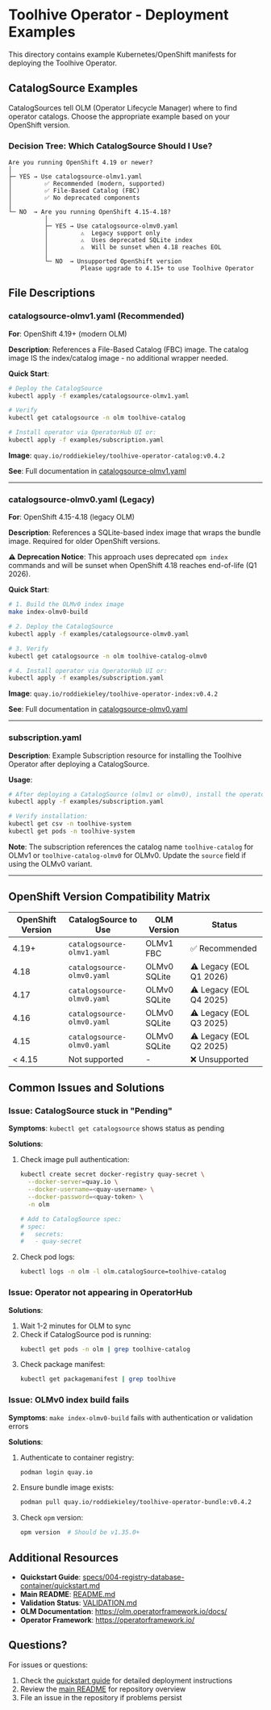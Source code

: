 # Toolhive Operator - Deployment Examples

This directory contains example Kubernetes/OpenShift manifests for deploying the Toolhive Operator.

## CatalogSource Examples

CatalogSources tell OLM (Operator Lifecycle Manager) where to find operator catalogs. Choose the appropriate example based on your OpenShift version.

### Decision Tree: Which CatalogSource Should I Use?

```
Are you running OpenShift 4.19 or newer?
│
├─ YES → Use catalogsource-olmv1.yaml
│         ✅ Recommended (modern, supported)
│         ✅ File-Based Catalog (FBC)
│         ✅ No deprecated components
│
└─ NO  → Are you running OpenShift 4.15-4.18?
          │
          ├─ YES → Use catalogsource-olmv0.yaml
          │         ⚠️  Legacy support only
          │         ⚠️  Uses deprecated SQLite index
          │         ⚠️  Will be sunset when 4.18 reaches EOL
          │
          └─ NO  → Unsupported OpenShift version
                    Please upgrade to 4.15+ to use Toolhive Operator
```

## File Descriptions

### catalogsource-olmv1.yaml (Recommended)

**For**: OpenShift 4.19+ (modern OLM)

**Description**: References a File-Based Catalog (FBC) image. The catalog image IS the index/catalog image - no additional wrapper needed.

**Quick Start**:
```bash
# Deploy the CatalogSource
kubectl apply -f examples/catalogsource-olmv1.yaml

# Verify
kubectl get catalogsource -n olm toolhive-catalog

# Install operator via OperatorHub UI or:
kubectl apply -f examples/subscription.yaml
```

**Image**: `quay.io/roddiekieley/toolhive-operator-catalog:v0.4.2`

**See**: Full documentation in [catalogsource-olmv1.yaml](catalogsource-olmv1.yaml)

---

### catalogsource-olmv0.yaml (Legacy)

**For**: OpenShift 4.15-4.18 (legacy OLM)

**Description**: References a SQLite-based index image that wraps the bundle image. Required for older OpenShift versions.

**⚠️ Deprecation Notice**: This approach uses deprecated `opm index` commands and will be sunset when OpenShift 4.18 reaches end-of-life (Q1 2026).

**Quick Start**:
```bash
# 1. Build the OLMv0 index image
make index-olmv0-build

# 2. Deploy the CatalogSource
kubectl apply -f examples/catalogsource-olmv0.yaml

# 3. Verify
kubectl get catalogsource -n olm toolhive-catalog-olmv0

# 4. Install operator via OperatorHub UI or:
kubectl apply -f examples/subscription.yaml
```

**Image**: `quay.io/roddiekieley/toolhive-operator-index:v0.4.2`

**See**: Full documentation in [catalogsource-olmv0.yaml](catalogsource-olmv0.yaml)

---

### subscription.yaml

**Description**: Example Subscription resource for installing the Toolhive Operator after deploying a CatalogSource.

**Usage**:
```bash
# After deploying a CatalogSource (olmv1 or olmv0), install the operator:
kubectl apply -f examples/subscription.yaml

# Verify installation:
kubectl get csv -n toolhive-system
kubectl get pods -n toolhive-system
```

**Note**: The subscription references the catalog name `toolhive-catalog` for OLMv1 or `toolhive-catalog-olmv0` for OLMv0. Update the `source` field if using the OLMv0 variant.

---

## OpenShift Version Compatibility Matrix

| OpenShift Version | CatalogSource to Use | OLM Version | Status |
|-------------------|---------------------|-------------|--------|
| 4.19+ | `catalogsource-olmv1.yaml` | OLMv1 FBC | ✅ Recommended |
| 4.18 | `catalogsource-olmv0.yaml` | OLMv0 SQLite | ⚠️ Legacy (EOL Q1 2026) |
| 4.17 | `catalogsource-olmv0.yaml` | OLMv0 SQLite | ⚠️ Legacy (EOL Q4 2025) |
| 4.16 | `catalogsource-olmv0.yaml` | OLMv0 SQLite | ⚠️ Legacy (EOL Q3 2025) |
| 4.15 | `catalogsource-olmv0.yaml` | OLMv0 SQLite | ⚠️ Legacy (EOL Q2 2025) |
| < 4.15 | Not supported | - | ❌ Unsupported |

## Common Issues and Solutions

### Issue: CatalogSource stuck in "Pending"

**Symptoms**: `kubectl get catalogsource` shows status as pending

**Solutions**:
1. Check image pull authentication:
   ```bash
   kubectl create secret docker-registry quay-secret \
     --docker-server=quay.io \
     --docker-username=<quay-username> \
     --docker-password=<quay-token> \
     -n olm

   # Add to CatalogSource spec:
   # spec:
   #   secrets:
   #   - quay-secret
   ```

2. Check pod logs:
   ```bash
   kubectl logs -n olm -l olm.catalogSource=toolhive-catalog
   ```

### Issue: Operator not appearing in OperatorHub

**Solutions**:
1. Wait 1-2 minutes for OLM to sync
2. Check if CatalogSource pod is running:
   ```bash
   kubectl get pods -n olm | grep toolhive-catalog
   ```
3. Check package manifest:
   ```bash
   kubectl get packagemanifest | grep toolhive
   ```

### Issue: OLMv0 index build fails

**Symptoms**: `make index-olmv0-build` fails with authentication or validation errors

**Solutions**:
1. Authenticate to container registry:
   ```bash
   podman login quay.io
   ```
2. Ensure bundle image exists:
   ```bash
   podman pull quay.io/roddiekieley/toolhive-operator-bundle:v0.4.2
   ```
3. Check `opm` version:
   ```bash
   opm version  # Should be v1.35.0+
   ```

## Additional Resources

- **Quickstart Guide**: [specs/004-registry-database-container/quickstart.md](../specs/004-registry-database-container/quickstart.md)
- **Main README**: [README.md](../README.md)
- **Validation Status**: [VALIDATION.md](../VALIDATION.md)
- **OLM Documentation**: https://olm.operatorframework.io/docs/
- **Operator Framework**: https://operatorframework.io/

## Questions?

For issues or questions:
1. Check the [quickstart guide](../specs/004-registry-database-container/quickstart.md) for detailed deployment instructions
2. Review the [main README](../README.md) for repository overview
3. File an issue in the repository if problems persist
